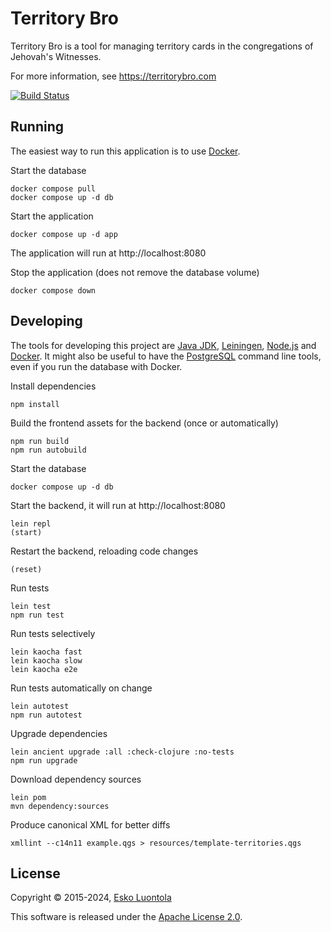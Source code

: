 # Territory Bro

Territory Bro is a tool for managing territory cards in the congregations of Jehovah's Witnesses.

For more information, see <https://territorybro.com>

[![Build Status](https://luontola.semaphoreci.com/badges/territory-bro/branches/main.svg?style=shields)](https://luontola.semaphoreci.com/projects/territory-bro)

## Running

The easiest way to run this application is to use [Docker](https://www.docker.com/products/docker-desktop).

Start the database

    docker compose pull
    docker compose up -d db

Start the application

    docker compose up -d app

The application will run at http://localhost:8080

Stop the application (does not remove the database volume)

    docker compose down

## Developing

The tools for developing this project are
[Java JDK](https://www.oracle.com/java/technologies/downloads/),
[Leiningen](https://github.com/technomancy/leiningen),
[Node.js](https://nodejs.org/) and
[Docker](https://www.docker.com/). It might also be useful to have the [PostgreSQL](https://www.postgresql.org/) command
line tools, even if you run the database with Docker.

Install dependencies

    npm install

Build the frontend assets for the backend (once or automatically)

    npm run build
    npm run autobuild

Start the database

    docker compose up -d db

Start the backend, it will run at http://localhost:8080

    lein repl
    (start)

Restart the backend, reloading code changes

    (reset)

Run tests

    lein test
    npm run test

Run tests selectively

    lein kaocha fast
    lein kaocha slow
    lein kaocha e2e

Run tests automatically on change

    lein autotest
    npm run autotest

Upgrade dependencies

    lein ancient upgrade :all :check-clojure :no-tests
    npm run upgrade

Download dependency sources

    lein pom
    mvn dependency:sources

Produce canonical XML for better diffs

    xmllint --c14n11 example.qgs > resources/template-territories.qgs

## License

Copyright © 2015-2024, [Esko Luontola](https://www.luontola.fi)

This software is released under the [Apache License 2.0](https://www.apache.org/licenses/LICENSE-2.0).

